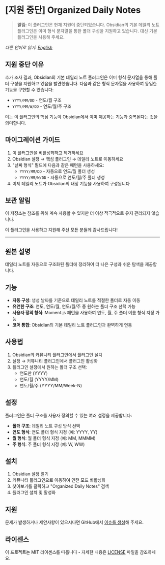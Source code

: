 # [지원 중단] Organized Daily Notes

> **알림:** 이 플러그인은 현재 지원이 중단되었습니다. Obsidian의 기본 데일리 노트 플러그인은 이미 형식 문자열을 통한 폴더 구성을 지원하고 있습니다. 대신 기본 플러그인을 사용해 주세요.

_다른 언어로 읽기: [English](README.md)_

## 지원 중단 이유

추가 조사 결과, Obsidian의 기본 데일리 노트 플러그인은 이미 형식 문자열을 통해 폴더 구성을 지원하고 있음을 발견했습니다. 다음과 같은 형식 문자열을 사용하여 동일한 기능을 구현할 수 있습니다:

- `YYYY/MM/DD` - 연도/월 구조
- `YYYY/MM/W/DD` - 연도/월/주 구조

이는 이 플러그인의 핵심 기능이 Obsidian에서 이미 제공하는 기능과 중복된다는 것을 의미합니다.

## 마이그레이션 가이드

1. 이 플러그인을 비활성화하고 제거하세요
2. Obsidian 설정 → 핵심 플러그인 → 데일리 노트로 이동하세요
3. "날짜 형식" 필드에 다음과 같은 패턴을 사용하세요:
   - `YYYY/MM/DD` - 자동으로 연도/월 폴더 생성
   - `YYYY/MM/W/DD` - 자동으로 연도/월/주 폴더 생성
4. 이제 데일리 노트가 Obsidian의 내장 기능을 사용하여 구성됩니다

## 보관 알림

이 저장소는 참조를 위해 계속 사용할 수 있지만 더 이상 적극적으로 유지 관리되지 않습니다.

이 플러그인을 사용하고 지원해 주신 모든 분들께 감사드립니다!

---

## 원본 설명

데일리 노트를 자동으로 구조화된 폴더에 정리하여 더 나은 구성과 쉬운 탐색을 제공합니다.

## 기능

- **자동 구성**: 생성 날짜를 기준으로 데일리 노트를 적절한 폴더로 자동 이동
- **유연한 구조**: 연도, 연도/월, 연도/월/주 중 원하는 폴더 구조 선택 가능
- **사용자 정의 형식**: Moment.js 패턴을 사용하여 연도, 월, 주 폴더 이름 형식 지정 가능
- **코어 통합**: Obsidian의 기본 데일리 노트 플러그인과 완벽하게 연동

## 사용법

1. Obsidian의 커뮤니티 플러그인에서 플러그인 설치
2. 설정 → 커뮤니티 플러그인에서 플러그인 활성화
3. 플러그인 설정에서 원하는 폴더 구조 선택:
   - 연도만 (YYYY)
   - 연도/월 (YYYY/MM)
   - 연도/월/주 (YYYY/MM/Week-N)

## 설정

플러그인은 폴더 구조를 사용자 정의할 수 있는 여러 설정을 제공합니다:

- **폴더 구조**: 데일리 노트 구성 방식 선택
- **연도 형식**: 연도 폴더 형식 지정 (예: YYYY, YY)
- **월 형식**: 월 폴더 형식 지정 (예: MM, MMMM)
- **주 형식**: 주 폴더 형식 지정 (예: W, WW)

## 설치

1. Obsidian 설정 열기
2. 커뮤니티 플러그인으로 이동하여 안전 모드 비활성화
3. 찾아보기를 클릭하고 "Organized Daily Notes" 검색
4. 플러그인 설치 및 활성화

## 지원

문제가 발생하거나 제안사항이 있으시다면 GitHub에서 [이슈를 생성](https://github.com/duchangkim/organized-daily-notes/issues)해 주세요.

## 라이센스

이 프로젝트는 MIT 라이센스를 따릅니다 - 자세한 내용은 [LICENSE](LICENSE) 파일을 참조하세요.
